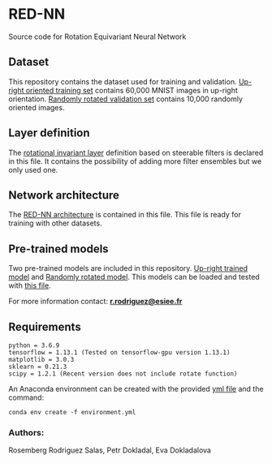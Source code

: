 # RED-NN
Source code for Rotation Equivariant Neural Network

## Dataset
This repository contains the dataset used for training and validation. [Up-right oriented training set](../blob/master/MNIST_UR_train.npz) contains 60,000 MNIST images in up-right orientation. [Randomly rotated validation set](../blob/master/MNIST_RR_test.npz) contains 10,000 randomly oriented images. 


## Layer definition
The [rotational invariant layer](../blob/master/layer_definition.py) definition based on steerable filters is declared in this file. It contains the possibility of adding more filter ensembles but we only used one.

## Network architecture
The [RED-NN architecture](../blob/master/layer_definition.py) is contained in this file. This file is ready for training with other datasets.

## Pre-trained models
Two pre-trained models are included in this repository. [Up-right trained model](../blob/master/URT_REDNN_16.h5) and [Randomly rotated model](../blob/master/RRT_REDNN_16.h5). This models can be loaded and tested with [this file](../blob/master/load_model.py).


For more information contact: **r.rodriguez@esiee.fr**

## Requirements
```
python = 3.6.9
tensorflow = 1.13.1 (Tested on tensorflow-gpu version 1.13.1)
matplotlib = 3.0.3
sklearn = 0.21.3
scipy = 1.2.1 (Recent version does not include rotate function)
```
An Anaconda environment can be created with the provided [yml file](../blob/master/environment.yml) and the command:
```
conda env create -f environment.yml
```

### Authors:
Rosemberg Rodriguez Salas, Petr Dokladal, Eva Dokladalova
